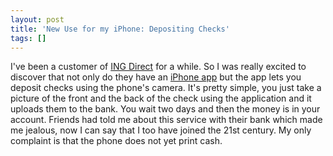 ```yaml
---
layout: post
title: 'New Use for my iPhone: Depositing Checks'
tags: []
---
```

I've been a customer of <a href="https://home.ingdirect.com/">ING Direct</a> for a while. So I was really excited to discover that not only do they have an <a href="http://itunes.apple.com/us/app/ing-direct/id329508084?mt=8">iPhone app</a> but the app lets you deposit checks using the phone's camera. It's pretty simple, you just take a picture of the front and the back of the check using the application and it uploads them to the bank. You wait two days and then the money is in your account. Friends had told me about this service with their bank which made me jealous, now I can say that I too have joined the 21st century. My only complaint is that the phone does not yet print cash.
